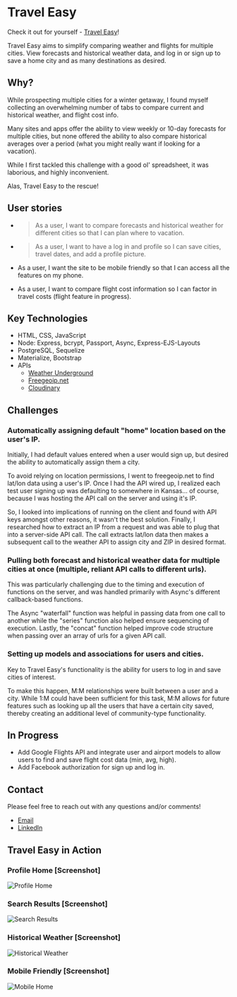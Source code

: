 # Travel Easy

Check it out for yourself - [Travel Easy](https://travel-planner-project-2.herokuapp.com/)!

Travel Easy aims to simplify comparing weather and flights for multiple cities. View forecasts and historical weather data, and log in or sign up to save a home city and as many destinations as desired.

## Why?

While prospecting multiple cities for a winter getaway, I found myself collecting an overwhelming number of tabs to compare current and historical weather, and flight cost info.

Many sites and apps offer the ability to view weekly or 10-day forecasts for multiple cities, but none offered the ability to also compare historical averages over a period (what you might really want if looking for a vacation).

While I first tackled this challenge with a good ol' spreadsheet, it was laborious, and highly inconvenient.

Alas, Travel Easy to the rescue!

## User stories

* >As a user, I want to compare forecasts and historical weather for different cities so that I can plan where to vacation.

* >As a user, I want to have a log in and profile so I can save cities, travel dates, and add a profile picture.

* As a user, I want the site to be mobile friendly so that I can access all the features on my phone.

* As a user, I want to compare flight cost information so I can factor in travel costs (flight feature in progress).

## Key Technologies

* HTML, CSS, JavaScript
* Node: Express, bcrypt, Passport, Async, Express-EJS-Layouts
* PostgreSQL, Sequelize
* Materialize, Bootstrap
* APIs
  * [Weather Underground](https://www.wunderground.com/weather/api/)
  * [Freegeoip.net](https://freegeoip.net/)
  * [Cloudinary](http://cloudinary.com/documentation/admin_api)

## Challenges

### Automatically assigning default "home" location based on the user's IP.
Initially, I had default values entered when a user would sign up, but desired the ability to automatically assign them a city.  

To avoid relying on location permissions, I went to freegeoip.net to find lat/lon data using a user's IP. Once I had the API wired up, I realized each test user signing up was defaulting to somewhere in Kansas... of course, because I was hosting the API call on the server and using it's IP.  

So, I looked into implications of running on the client and found with API keys amongst other reasons, it wasn't the best solution.  Finally, I researched how to extract an IP from a request and was able to plug that into a server-side API call.  The call extracts lat/lon data then makes a subsequent call to the weather API to assign city and ZIP in desired format.

### Pulling both forecast and historical weather data for multiple cities at once (multiple, reliant API calls to different urls).
This was particularly challenging due to the timing and execution of functions on the server, and was handled primarily with Async's different callback-based functions.  

The Async "waterfall" function was helpful in passing data from one call to another while the "series" function also helped ensure sequencing of execution.  Lastly, the "concat" function helped improve code structure when passing over an array of urls for a given API call.

### Setting up models and associations for users and cities.
Key to Travel Easy's functionality is the ability for users to log in and save cities of interest.  

To make this happen, M:M relationships were built between a user and a city.  While 1:M could have been sufficient for this task, M:M allows for future features such as looking up all the users that have a certain city saved, thereby creating an additional level of community-type functionality.  

## In Progress

* Add Google Flights API and integrate user and airport models to allow users to find and save flight cost data (min, avg, high).
* Add Facebook authorization for sign up and log in.

## Contact  

Please feel free to reach out with any questions and/or comments!

* [Email](tlim24@gmail.com)
* [LinkedIn](https://www.linkedin.com/in/tommy-lim)

## Travel Easy in Action

### Profile Home [Screenshot]
![Profile Home](./public/img/screenshots/profile.png)

### Search Results [Screenshot]
![Search Results](./public/img/screenshots/search-results.png)

### Historical Weather [Screenshot]
![Historical Weather](./public/img/screenshots/historical-weather.png)

### Mobile Friendly [Screenshot]
![Mobile Home](./public/img/screenshots/mobile-home.png)
